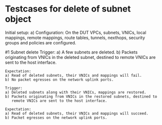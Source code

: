 # Testcases for delete of subnet object

Initial setup:
    a) Configuration:
        On the DUT VPCs, subnets, VNICs, local mappings, remote mappings, route
        tables, tunnels, nexthops, security groups and policies are configured.

#1 Subnet delete
    Trigger:
    a) A few subnets are deleted.
    b) Packets originating from VNICs in the deleted subnet, destined to
       remote VNICs are sent to the host interface.

    Expectation:
    a) Read of deleted subnets, their VNICs and mappings will fail.
    b) No packet egresses on the network uplink ports.

    Trigger:
    a) Deleted subnets along with their VNICs, mappings are restored.
    b) Packets originating from VNICs in the restored subnets, destined to
       remote VNICs are sent to the host interface.

    Expectation:
    a) Read of deleted subnets, their VNICs and mappings will succeed.
    b) Packet egresses on the network uplink ports.
